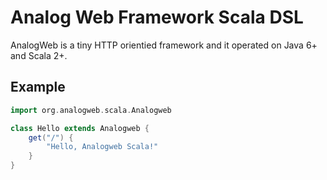 Analog Web Framework Scala DSL
===============================================

AnalogWeb is a tiny HTTP orientied framework and it operated on Java 6+ and Scala 2+.

## Example

```scala
import org.analogweb.scala.Analogweb

class Hello extends Analogweb {
    get("/") {
        "Hello, Analogweb Scala!"
    }
}
```
